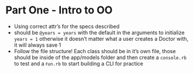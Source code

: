 # Part One - Intro to OO
- Using correct attr’s for the specs described
- should be `@years = years` with the default in the arguments to initialize `years = 1` otherwise it doesn’t matter what a user creates a Doctor with, it will always save 1
- Follow the file structure! Each class should be in it’s own file, those should be inside of the app/models folder and then create a `console.rb` to test and a r`un.rb` to start building a CLI for practice